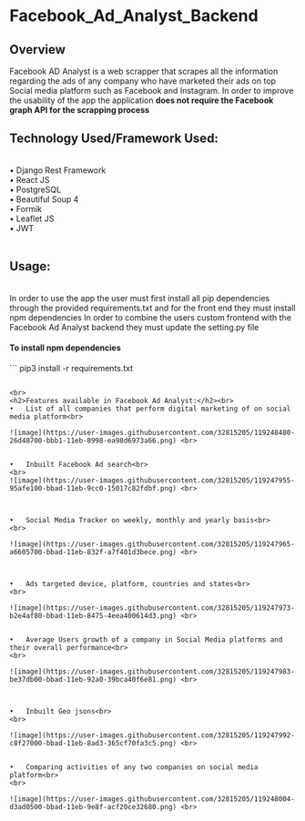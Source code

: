 # Facebook_Ad_Analyst_Backend
<h2>Overview</h2>
Facebook AD Analyst is a web scrapper that scrapes all the information regarding the ads of any company who have marketed their ads on top Social media platform such as Facebook and Instagram. In order to improve the usability of the app the application <b> does not require the Facebook graph API for the scrapping process</b> <br>

<h2>Technology Used/Framework Used:</h2> <br>
•	Django Rest Framework<br>
•	React JS<br>
•	PostgreSQL<br>
•	Beautiful Soup 4<br>
•	Formik<br>
•	Leaflet JS<br>
•	JWT<br>
<br>
<h2>Usage: </h2><br>
In order to use the app the user must first install all pip dependencies through the provided requirements.txt and for the front end they must install npm dependencies In order to combine the users custom frontend with the Facebook Ad Analyst backend they must update the setting.py file<br>

<h4>To install npm dependencies</h4>
```
pip3 install -r requirements.txt

```

<br>
<h2>Features available in Facebook Ad Analyst:</h2><br>
•	List of all companies that perform digital marketing of on social media platform<br>

![image](https://user-images.githubusercontent.com/32815205/119248480-26d48700-bbb1-11eb-8998-ea98d6973a66.png) <br>


•	Inbuilt Facebook Ad search<br>
<br>
![image](https://user-images.githubusercontent.com/32815205/119247955-95afe100-bbad-11eb-9cc0-15017c82fdbf.png) <br>



•	Social Media Tracker on weekly, monthly and yearly basis<br>
<br>

![image](https://user-images.githubusercontent.com/32815205/119247965-a6605700-bbad-11eb-832f-a7f401d3bece.png) <br>



•	Ads targeted device, platform, countries and states<br>
<br>

![image](https://user-images.githubusercontent.com/32815205/119247973-b2e4af80-bbad-11eb-8475-4eea400614d3.png) <br>


•	Average Users growth of a company in Social Media platforms and their overall performance<br>
<br>

![image](https://user-images.githubusercontent.com/32815205/119247983-be37db00-bbad-11eb-92a0-39bca40f6e81.png) <br>



•	Inbuilt Geo jsons<br>
<br>

![image](https://user-images.githubusercontent.com/32815205/119247992-c8f27000-bbad-11eb-8ad3-365cf70fa3c5.png) <br>


•	Comparing activities of any two companies on social media platform<br>
<br>

![image](https://user-images.githubusercontent.com/32815205/119248004-d3ad0500-bbad-11eb-9e8f-acf20ce32680.png) <br>

